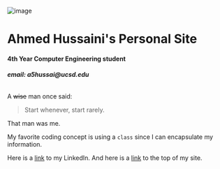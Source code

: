 ![image](ucsdid1 (2))

# Ahmed Hussaini's Personal Site
#### 4th Year **Computer Engineering** student
###### **email: _a5hussai@ucsd.edu_**

A ~~wise~~ man once said: 
> Start whenever, start rarely.

That man was me. 

My favorite coding concept is using a `class` since I can encapsulate my information. 

Here is a [link](https://www.linkedin.com/in/ah-2019/) to my LinkedIn. And here is a [link](#ahmed-hussainis-personal-site) to the top of my site. 
